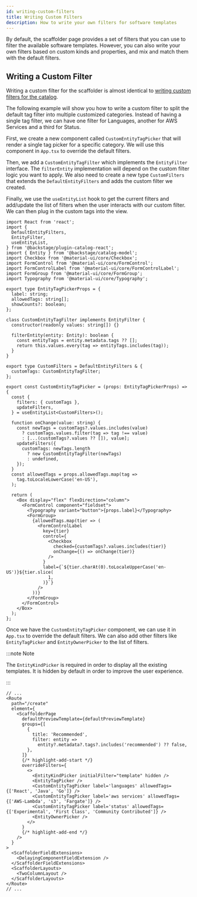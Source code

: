 ```yaml
---
id: writing-custom-filters
title: Writing Custom Filters
description: How to write your own filters for software templates
---
```


By default, the scaffolder page provides a set of filters that you can use to filter the available software templates. However, you can also write your own filters based on custom kinds and properties, and mix and match them with the default filters.

## Writing a Custom Filter

Writing a custom filter for the scaffolder is almost identical to [writing custom filters for the catalog](/docs/features/software-catalog/catalog-customization.md/#customize-filters).

The following example will show you how to write a custom filter to split the default tag filter into multiple customized categories. Instead of having a single tag filter, we can have one filter for Languages, another for AWS Services and a third for Status.

First, we create a new component called `CustomEntityTagPicker` that will render a single tag picker for a specific category. We will use this component in `App.tsx` to override the default filters.

Then, we add a `CustomEntityTagFilter` which implements the `EntityFilter` interface. The `filterEntity` implementation will depend on the custom filter logic you want to apply. We also need to create a new type `CustomFilters` that extends the `DefaultEntityFilters` and adds the custom filter we created.

Finally, we use the `useEntityList` hook to get the current filters and add/update the list of filters when the user interacts with our custom filter. We can then plug in the custom tags into the view.

```tsx title="src/components/scaffolder/CustomEntityTagPicker.tsx"
import React from 'react';
import {
  DefaultEntityFilters,
  EntityFilter,
  useEntityList,
} from '@backstage/plugin-catalog-react';
import { Entity } from '@backstage/catalog-model';
import Checkbox from '@material-ui/core/Checkbox';
import FormControl from '@material-ui/core/FormControl';
import FormControlLabel from '@material-ui/core/FormControlLabel';
import FormGroup from '@material-ui/core/FormGroup';
import Typography from '@material-ui/core/Typography';

export type EntityTagPickerProps = {
  label: string;
  allowedTags: string[];
  showCounts?: boolean;
};

class CustomEntityTagFilter implements EntityFilter {
  constructor(readonly values: string[]) {}

  filterEntity(entity: Entity): boolean {
    const entityTags = entity.metadata.tags ?? [];
    return this.values.every(tag => entityTags.includes(tag));
  }
}

export type CustomFilters = DefaultEntityFilters & {
  customTags: CustomEntityTagFilter;
};

export const CustomEntityTagPicker = (props: EntityTagPickerProps) => {
  const {
    filters: { customTags },
    updateFilters,
  } = useEntityList<CustomFilters>();

  function onChange(value: string) {
    const newTags = customTags?.values.includes(value)
      ? customTags.values.filter(tag => tag !== value)
      : [...(customTags?.values ?? []), value];
    updateFilters({
      customTags: newTags.length
        ? new CustomEntityTagFilter(newTags)
        : undefined,
    });
  }
  const allowedTags = props.allowedTags.map(tag =>
    tag.toLocaleLowerCase('en-US'),
  );

  return (
    <Box display="flex" flexDirection="column">
      <FormControl component="fieldset">
        <Typography variant="button">{props.label}</Typography>
        <FormGroup>
          {allowedTags.map(tier => (
            <FormControlLabel
              key={tier}
              control={
                <Checkbox
                  checked={customTags?.values.includes(tier)}
                  onChange={() => onChange(tier)}
                />
              }
              label={`${tier.charAt(0).toLocaleUpperCase('en-US')}${tier.slice(
                1,
              )}`}
            />
          ))}
        </FormGroup>
      </FormControl>
    </Box>
  );
};
```

Once we have the `CustomEntityTagPicker` component, we can use it in `App.tsx` to override the default filters. We can also add other filters like `EntityTagPicker` and `EntityOwnerPicker` to the list of filters.

:::note Note

The `EntityKindPicker` is required in order to display all the existing templates. It is hidden by default in order to improve the user experience.

:::

```tsx title="src/App.tsx"
// ...
<Route
  path="/create"
  element={
    <ScaffolderPage
      defaultPreviewTemplate={defaultPreviewTemplate}
      groups={[
        {
          title: 'Recommended',
          filter: entity =>
            entity?.metadata?.tags?.includes('recommended') ?? false,
        },
      ]}
      {/* highlight-add-start */}
      overrideFilters={
        <>
          <EntityKindPicker initialFilter="template" hidden />
          <EntityTagPicker />
          <CustomEntityTagPicker label='languages' allowedTags={['React', 'Java', 'Go']} />
          <CustomEntityTagPicker label='aws services' allowedTags={['AWS-Lambda', 's3', 'Fargate']} />
          <CustomEntityTagPicker label='status' allowedTags={['Experimental', 'First Class', 'Community Contributed']} />
          <EntityOwnerPicker />
        </>
      }
      {/* highlight-add-end */}
    />
  }
>
  <ScaffolderFieldExtensions>
    <DelayingComponentFieldExtension />
  </ScaffolderFieldExtensions>
  <ScaffolderLayouts>
    <TwoColumnLayout />
  </ScaffolderLayouts>
</Route>
// ...
```
